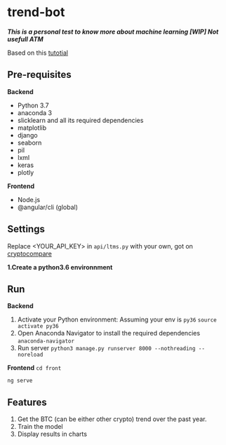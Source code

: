 # trend-bot

***This is a personal test to know more about machine learning 
[WIP] Not usefull ATM***

Based on this [tutotial](https://activewizards.com/blog/bitcoin-price-forecasting-with-deep-learning-algorithms/)

## Pre-requisites

**Backend**
- Python 3.7
- anaconda 3
- slicklearn and all its required dependencies
- matplotlib
- django
- seaborn
- pil
- lxml
- keras
- plotly

**Frontend**
- Node.js
- @angular/cli (global)

## Settings

Replace <YOUR_API_KEY> in `api/ltms.py` with your own, got on [cryptocompare](https://min-api.cryptocompare.com)

**1.Create a python3.6 environnment**


## Run

**Backend**

1. Activate your Python environment:
Assuming your env is `py36` `source activate py36`
2. Open Anaconda Navigator to install the required dependencies `anaconda-navigator`
3. Run server `python3 manage.py runserver 8000 --nothreading --noreload`

**Frontend**
`cd front`

`ng serve`

## Features

1. Get the BTC (can be either other crypto) trend over the past year.
2. Train the model
3. Display results in charts
